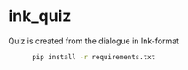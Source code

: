 # ink_quiz
Quiz is created from the dialogue in Ink-format

```bash
      pip install -r requirements.txt
```


